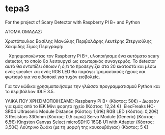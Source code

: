 # tepa3
For the project of Scary Detector with Raspberry PI B+ and Python

ΑΤΟΜΑ ΟΜΑΔΑΣ:

Χριστόπουλος Βασίλης
Μανώλης Περιβολάρης
Λευτέρης Στεργιούλης
Χεκιμίδης Σίμος
Περιγραφή:

   Χρησιμοποιώντας τον Raspberry Pi B+, υλοποιήσαμε ένα αυτόματο scary detector, το οποίο θα λειτουργεί ως εσωτερικός συναγερμός. Το detector αυτό θα εντοπίζει όποιον ή ό,τι το προσεγγίζει στα 20 εκατοστά και μέσω ενός speaker και ενός RGB LED θα παράγει τρομακτικούς ήχους και φωτισμό για να ειδοποιεί για τυχόν εισβολείς.

Για τον κώδικα χρησιμοποιήσαμε την γλώσσα προγραμματισμού Python και το περιβάλλον IDLE 3.5.

ΥΛΙΚΑ ΠΟΥ ΧΡΗΣΙΜΟΠΟΙΗΣΑΜΕ:
Raspberry Pi B+ (Κόστος: 50€) - Δωρεάν για εμάς από το ΙΕΚ
Μίνι φορητό ηχείο (Κόστος: 12,24 €) 
ElecFreaks HC-SR04 Ultrasonic Module Distance (Κόστος: 1,61€)
RGB LED (Κόστος: 0,20€)
3 Resistors 330ohm (Κόστος: 0,5 ευρώ)
Servo Module (Generic) (Κόστος: 6,5€)
Kingston Canvas Select microSDHC 16GB U1 with Adapter (Κόστος: 3,50€)
Λούτρινο ζωάκι (με τη μορφή της κουκουβάγιας) (Κόστος: 5 €)

